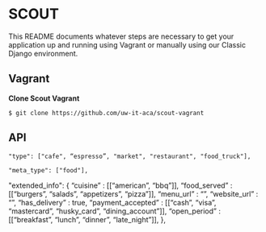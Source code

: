 SCOUT
=====

This README documents whatever steps are necessary to get your application up and running using Vagrant or manually using our Classic Django environment.

## Vagrant ##

**Clone Scout Vagrant**  
    
    $ git clone https://github.com/uw-it-aca/scout-vagrant
    
## API ##

    "type": ["cafe", “espresso”, "market", "restaurant", "food_truck"],

    "meta_type": ["food"],
    
 "extended_info": {
	    “cuisine” : [[“american”, “bbq”]],
		“food_served” : [[“burgers”, “salads”, “appetizers”, “pizza”]],
		“menu_url” : “”,
		“website_url” : “”,
		“has_delivery” : true,
		“payment_accepted” : [[“cash”, “visa”, “mastercard”, “husky_card”, “dining_account”]],
		“open_period” : [[“breakfast”, “lunch”, “dinner”, “late_night”]],
    },

